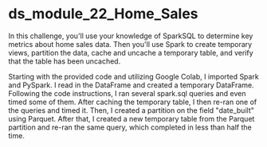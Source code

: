 # ds_module_22_Home_Sales
In this challenge, you'll use your knowledge of SparkSQL to determine key metrics about home sales data. Then you'll use Spark to create temporary views, partition the data, cache and uncache a temporary table, and verify that the table has been uncached.

Starting with the provided code and utilizing Google Colab, I imported Spark and PySpark. I read in the DataFrame and created a temporary DataFrame. Following the code instructions, I ran several spark.sql queries and even timed some of them. After caching the temporary table, I then re-ran one of the queries and timed it. Then, I created a partition on the field "date_built" using Parquet. After that, I created a new temporary table from the Parquet partition and re-ran the same query, which completed in less than half the time.
